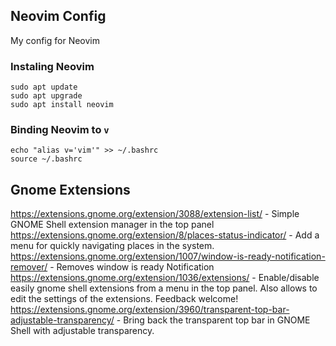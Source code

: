## Neovim Config
My config for Neovim


### Instaling Neovim
```
sudo apt update
sudo apt upgrade
sudo apt install neovim
```
### Binding Neovim to ```v```
```
echo "alias v='vim'" >> ~/.bashrc
source ~/.bashrc
```

## Gnome Extensions
https://extensions.gnome.org/extension/3088/extension-list/ - Simple GNOME Shell extension manager in the top panel <br>
https://extensions.gnome.org/extension/8/places-status-indicator/ - Add a menu for quickly navigating places in the system.<br>
https://extensions.gnome.org/extension/1007/window-is-ready-notification-remover/ - Removes window is ready Notification<br>
https://extensions.gnome.org/extension/1036/extensions/ - Enable/disable easily gnome shell extensions from a menu in the top panel. Also allows to edit the settings of the extensions. Feedback welcome!<br>
https://extensions.gnome.org/extension/3960/transparent-top-bar-adjustable-transparency/ - Bring back the transparent top bar in GNOME Shell with adjustable transparency.<br>
